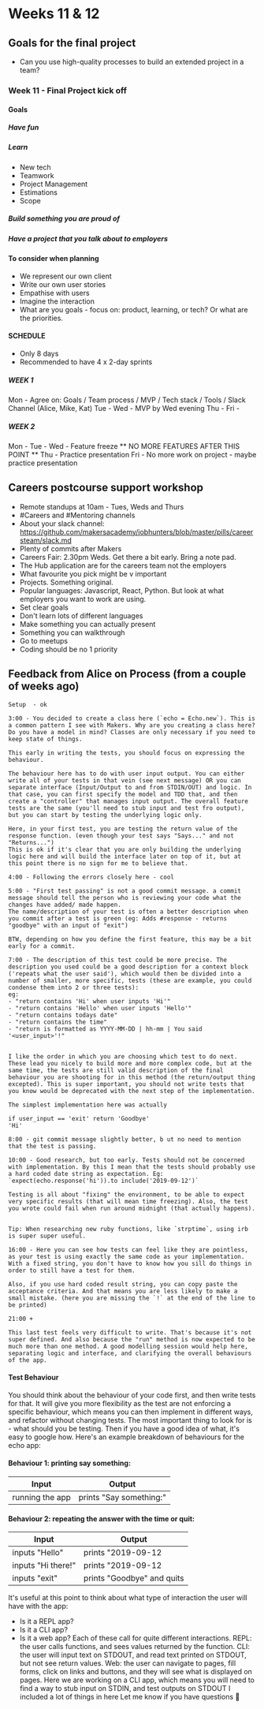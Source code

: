 # Weeks 11 & 12

## Goals for the final project
* Can you use high-quality processes to build an extended project in a team?

### Week 11 - Final Project kick off
#### Goals

##### Have fun

##### Learn
* New tech
* Teamwork
* Project Management
* Estimations
* Scope

##### Build something you are proud of

##### Have a project that you talk about to employers


#### To consider when planning
* We represent our own client
* Write our own user stories
* Empathise with users 
* Imagine the interaction
* What are you goals - focus on: product, learning, or tech? Or what are the priorities.

#### SCHEDULE
* Only 8 days
* Recommended to have 4 x 2-day sprints

##### WEEK 1
Mon - Agree on: Goals / Team process / MVP / Tech stack / Tools / Slack Channel (Alice, Mike, Kat)
Tue -
Wed - MVP by Wed evening
Thu -
Fri -
##### WEEK 2
Mon - 
Tue - 
Wed - Feature freeze ** NO MORE FEATURES AFTER THIS POINT ** 
Thu - Practice presentation
Fri - No more work on project - maybe practice presentation

## Careers postcourse support workshop
- Remote standups at 10am - Tues, Weds and Thurs
- #Careers and #Mentoring channels
- About your slack channel: https://github.com/makersacademy/jobhunters/blob/master/pills/careersteam/slack.md
- Plenty of commits after Makers
- Careers Fair: 2.30pm Weds. Get there a bit early. Bring a note pad. 
- The Hub application are for the careers team not the employers
- What favourite you pick might be v important
- Projects. Something original. 
- Popular languages: Javascript, React, Python. But look at what employers you want to work are using. 
- Set clear goals
- Don't learn lots of different languages 
- Make something you can actually present
- Something you can walkthrough
- Go to meetups
- Coding should be no 1 priority

## Feedback from Alice on Process (from a couple of weeks ago)
```
Setup  - ok

3:00 - You decided to create a class here (`echo = Echo.new`). This is a common pattern I see with Makers. Why are you creating a class here? Do you have a model in mind? Classes are only necessary if you need to keep state of things.

This early in writing the tests, you should focus on expressing the behaviour.

The behaviour here has to do with user input output. You can either write all of your tests in that vein (see next message) OR you can separate interface (Input/Output to and from STDIN/OUT) and logic. In that case, you can first specify the model and TDD that, and then create a "controller" that manages input output. The overall feature tests are the same (you'll need to stub input and test fro output), but you can start by testing the underlying logic only.

Here, in your first test, you are testing the return value of the response function. (even though your test says "Says..." and not "Returns...")
This is ok if it's clear that you are only building the underlying logic here and will build the interface later on top of it, but at this point there is no sign for me to believe that.

4:00 - Following the errors closely here - cool

5:00 - "First test passing" is not a good commit message. a commit message should tell the person who is reviewing your code what the changes have added/ made happen.
The name/description of your test is often a better description when you commit after a test is green (eg: Adds #response - returns "goodbye" with an input of "exit")

BTW, depending on how you define the first feature, this may be a bit early for a commit.

7:00 - The description of this test could be more precise. The description you used could be a good description for a context block ('repeats what the user said'), which would then be divided into a number of smaller, more specific, tests (these are example, you could condense them into 2 or three tests):
eg:
- "return contains 'Hi' when user inputs 'Hi'"
- "return contains 'Hello' when user inputs 'Hello'"
- "return contains todays date"
- "return contains the time"
- "return is formatted as YYYY-MM-DD | hh-mm | You said '<user_input>'!"


I like the order in which you are choosing which test to do next. These lead you nicely to build more and more complex code, but at the same time, the tests are still valid description of the final behaviour you are shooting for in this method (the return/output thing excepted). This is super important, you should not write tests that you know would be deprecated with the next step of the implementation.

The simplest implementation here was actually

if user_input == 'exit' return 'Goodbye'
'Hi'

8:00 - git commit message slightly better, b ut no need to mention that the test is passing.

10:00 - Good research, but too early. Tests should not be concerned with implementation. By this I mean that the tests should probably use a hard coded date string as expectation. Eg: `expect(echo.response('hi')).to include('2019-09-12')`

Testing is all about "fixing" the environment, to be able to expect very specific results (that will mean time freezing). Also, the test you wrote could fail when run around midnight (that actually happens).


Tip: When researching new ruby functions, like `strptime`, using irb is super super useful. 

16:00 - Here you can see how tests can feel like they are pointless, as your test is using exactly the same code as your implementation.
With a fixed string, you don't have to know how you sill do things in order to still have a test for them.

Also, if you use hard coded result string, you can copy paste the acceptance criteria. And that means you are less likely to make a small mistake. (here you are missing the `!` at the end of the line to be printed)

21:00 +

This last test feels very difficult to write. That's because it's not super defined. And also because the "run" method is now expected to be much more than one method. A good modelling session would help here, separating logic and interface, and clarifying the overall behaviours of the app.
```
#### Test Behaviour
You should think about the behaviour of your code first, and then write tests for that. It will give you more flexibility as the test are not enforcing a specific behaviour, which means you can then implement in different ways, and refactor without changing tests.
The most important thing to look for is - what should you be testing. Then if you have a good idea of what, it's easy to google how.
Here's an example breakdown of behaviours for the echo app:
####  Behaviour 1: printing say something:
| Input           | Output                  |
|-----------------|-------------------------|
| running the app | prints "Say something:" |
#### Behaviour 2: repeating the answer with the time or quit:
| Input              | Output                   |
|--------------------|--------------------------|
| inputs "Hello"     | prints "2019-09-12 | 16:34 | You said: 'Hello'!" |
| inputs "Hi there!" | prints "2019-09-12 | 16:34 | You said: 'Hi there!'!" |
| inputs "exit"      | prints "Goodbye" and quits |
It's useful at this point to think about what type of interaction the user will have with the app:
* Is it a REPL app?
* Is it a CLI app?
* Is it a web app?
Each of these call for quite different interactions.
REPL:  the user calls functions, and sees values returned by the function.
CLI: the user will input text on STDOUT, and read text printed on STDOUT, but not see return values.
Web: the user can navigate to pages, fill forms, click on links and buttons, and they will see what is displayed on pages.
Here we are working on a CLI app, which means you will need to find a way to stub input on STDIN, and test outputs on STDOUT
I included a lot of things in here
Let me know if you have questions :slightly_smiling_face:
